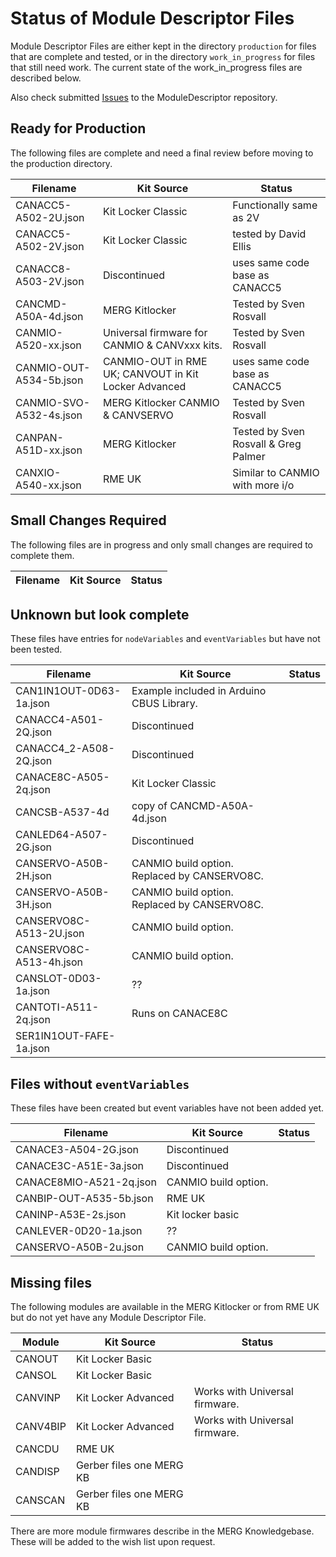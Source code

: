 # Status of Module Descriptor Files
Module Descriptor Files are either kept in the directory ```production```
for files that are complete and tested, or in the directory ```work_in_progress```
for files that still need work.
The current state of the work_in_progress files are described below.

Also check submitted [Issues](https://github.com/david284/ModuleDescriptor/issues)
to the ModuleDescriptor repository.

## Ready for Production
The following files are complete and need a final review before moving to
the production directory.

| Filename                | Kit Source                        | Status                                            |
|-------------------------|-----------------------------------|---------------------------------------------------|
| CANACC5-A502-2U.json    | Kit Locker Classic                | Functionally same as 2V                           |
| CANACC5-A502-2V.json    | Kit Locker Classic                | tested by David Ellis                             |
| CANACC8-A503-2V.json    | Discontinued                      | uses same code base as CANACC5                    |
| CANCMD-A50A-4d.json     | MERG Kitlocker                    | Tested by Sven Rosvall                            |
| CANMIO-A520-xx.json     | Universal firmware for CANMIO & CANVxxx kits. | Tested by Sven Rosvall                |
| CANMIO-OUT-A534-5b.json | CANMIO-OUT in RME UK; CANVOUT in Kit Locker Advanced | uses same code base as CANACC5 |
| CANMIO-SVO-A532-4s.json | MERG Kitlocker CANMIO & CANVSERVO | Tested by Sven Rosvall                            |
| CANPAN-A51D-xx.json     | MERG Kitlocker                    | Tested by Sven Rosvall & Greg Palmer              |
| CANXIO-A540-xx.json     | RME UK                            | Similar to CANMIO with more i/o                   |

## Small Changes Required
The following files are in progress and only small changes are required
to complete them.

| Filename            | Kit Source                                    | Status                                               |
|---------------------|-----------------------------------------------|------------------------------------------------------|

## Unknown but look complete
These files have entries for ```nodeVariables``` and ```eventVariables```
but have not been tested.

| Filename                | Kit Source                                  | Status                 |
|-------------------------|---------------------------------------------|------------------------|
| CAN1IN1OUT-0D63-1a.json | Example included in Arduino CBUS Library.   | |
| CANACC4-A501-2Q.json    | Discontinued                                | |
| CANACC4_2-A508-2Q.json  | Discontinued                                | |
| CANACE8C-A505-2q.json   | Kit Locker Classic                          | |
| CANCSB-A537-4d          | copy of CANCMD-A50A-4d.json                 | |
| CANLED64-A507-2G.json   | Discontinued                                | |
| CANSERVO-A50B-2H.json   | CANMIO build option. Replaced by CANSERVO8C. | |
| CANSERVO-A50B-3H.json   | CANMIO build option. Replaced by CANSERVO8C. | |
| CANSERVO8C-A513-2U.json | CANMIO build option.                        | |
| CANSERVO8C-A513-4h.json | CANMIO build option.                        | |
| CANSLOT-0D03-1a.json    | ??                                          | |
| CANTOTI-A511-2q.json    | Runs on CANACE8C                            | |
| SER1IN1OUT-FAFE-1a.json |                                             | |

## Files without ```eventVariables```
These files have been created but event variables have not been added yet.

| Filename                | Kit Source                                           | Status                 |
|-------------------------|------------------------------------------------------|------------------------|
| CANACE3-A504-2G.json    | Discontinued                                         | |
| CANACE3C-A51E-3a.json   | Discontinued                                         | |
| CANACE8MIO-A521-2q.json | CANMIO build option.                                 | |
| CANBIP-OUT-A535-5b.json | RME UK                                               | |
| CANINP-A53E-2s.json     | Kit locker basic                                     | |
| CANLEVER-0D20-1a.json   | ??                                                   | |
| CANSERVO-A50B-2u.json   | CANMIO build option.                                 | |

## Missing files
The following modules are available in the MERG Kitlocker or from RME UK but 
do not yet have any Module Descriptor File.

| Module   | Kit Source               | Status                       |
|----------|--------------------------|------------------------------|
| CANOUT   | Kit Locker Basic         |                              | 
| CANSOL   | Kit Locker Basic         |                              | 
| CANVINP  | Kit Locker Advanced      | Works with Universal firmware. | 
| CANV4BIP | Kit Locker Advanced      | Works with Universal firmware. |
| CANCDU   | RME UK                   |                              |
| CANDISP  | Gerber files one MERG KB |                              |
| CANSCAN  | Gerber files one MERG KB |                              |

There are more module firmwares describe in the MERG Knowledgebase.
These will be added to the wish list upon request.
